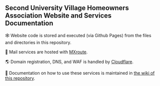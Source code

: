 ## Second University Village Homeowners Association Website and Services Documentation


:spider_web: Website code is stored and executed (via Github Pages) from the files and directories in this repository.

:email: Mail services are hosted with [MXroute](https://mxroute.com/).

:earth_americas: Domain registration, DNS, and WAF is handled by [Cloudflare](https://www.cloudflare.com).

:notebook_with_decorative_cover: Documentation on how to use these services is maintained in [the wiki of this repository](https://github.com/suvhoa/suvhoa/wiki/Getting-Started).
